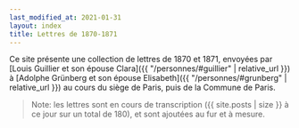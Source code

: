 ```yaml
---
last_modified_at: 2021-01-31
layout: index
title: Lettres de 1870-1871
---
```



Ce site présente une collection de lettres de 1870 et 1871, envoyées
par [Louis Guillier et son épouse Clara]({{ "/personnes/#guillier" | relative_url }})
à [Adolphe Grünberg et son épouse Elisabeth]({{ "/personnes/#grunberg" | relative_url }})
au cours du siège de Paris, puis de la Commune de Paris.

> Note: les lettres sont en cours de transcription ({{ site.posts | size }} à ce jour sur un total de 180),
> et sont ajoutées au fur et à mesure.

